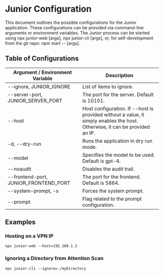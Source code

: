 # Junior Configuration

This document outlines the possible configurations for the Junior application. These configurations can be provided via command-line arguments or environment variables. The Junior process can be started using npx junior-web [args], npx junior-cli [args], or, for self-development from the git repo: npm start -- [args].

## Table of Configurations
| Argument / Environment Variable | Description |
|---------------------------------|-------------|
| --ignore, JUNIOR_IGNORE | List of items to ignore. |
| --server-port, JUNIOR_SERVER_PORT | The port for the server. Default is 10101. |
| --host | Host configuration. If --host is provided without a value, it simply enables the host. Otherwise, it can be provided an IP. |
| -d, --dry-run | Runs the application in dry run mode. |
| --model | Specifies the model to be used. Default is gpt-4. |
| --noaudit | Disables the audit trail. |
| --frontend-port, JUNIOR_FRONTEND_PORT | The port for the frontend. Default is 5864. |
| --system-prompt, -s | Forces the system prompt. |
| --prompt | Flag related to the prompt configuration. |

## Examples

### Hosting on a VPN IP
```
npx junior-web --host=192.168.1.2
```

### Ignoring a Directory from Attention Scan
```
npx junior-cli --ignore=./myDirectory
```
